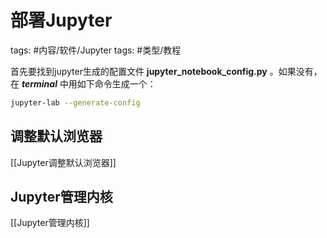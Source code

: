 # 部署Jupyter

tags: #内容/软件/Jupyter 
tags: #类型/教程 


首先要找到jupyter生成的配置文件 **jupyter_notebook_config.py** 。如果没有，在 _**terminal**_ 中用如下命令生成一个：

```bash
jupyter-lab --generate-config
```


## 调整默认浏览器

[[Jupyter调整默认浏览器]]


## Jupyter管理内核

[[Jupyter管理内核]]

